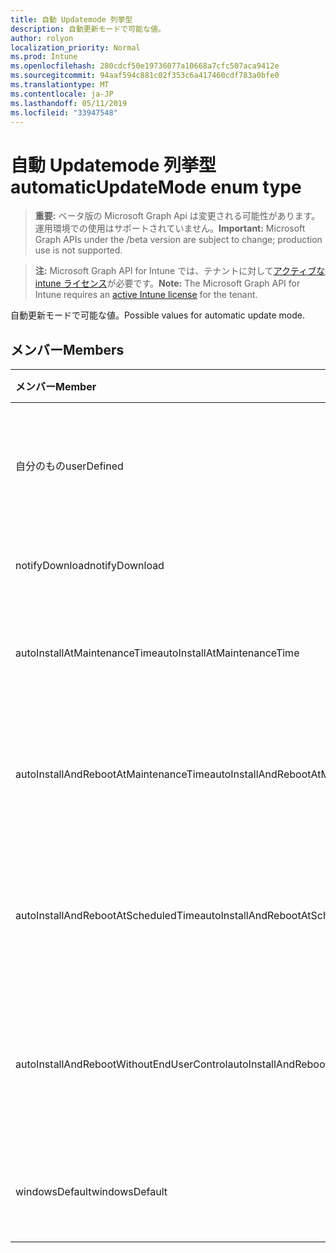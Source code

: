 ```yaml
---
title: 自動 Updatemode 列挙型
description: 自動更新モードで可能な値。
author: rolyon
localization_priority: Normal
ms.prod: Intune
ms.openlocfilehash: 280cdcf50e19736077a10668a7cfc507aca9412e
ms.sourcegitcommit: 94aaf594c881c02f353c6a417460cdf783a0bfe0
ms.translationtype: MT
ms.contentlocale: ja-JP
ms.lasthandoff: 05/11/2019
ms.locfileid: "33947548"
---
```

# <a name="automaticupdatemode-enum-type"></a><span data-ttu-id="fc85e-103">自動 Updatemode 列挙型</span><span class="sxs-lookup"><span data-stu-id="fc85e-103">automaticUpdateMode enum type</span></span>

> <span data-ttu-id="fc85e-104">**重要:** ベータ版の Microsoft Graph Api は変更される可能性があります。運用環境での使用はサポートされていません。</span><span class="sxs-lookup"><span data-stu-id="fc85e-104">**Important:** Microsoft Graph APIs under the /beta version are subject to change; production use is not supported.</span></span>

> <span data-ttu-id="fc85e-105">**注:** Microsoft Graph API for Intune では、テナントに対して[アクティブな intune ライセンス](https://go.microsoft.com/fwlink/?linkid=839381)が必要です。</span><span class="sxs-lookup"><span data-stu-id="fc85e-105">**Note:** The Microsoft Graph API for Intune requires an [active Intune license](https://go.microsoft.com/fwlink/?linkid=839381) for the tenant.</span></span>

<span data-ttu-id="fc85e-106">自動更新モードで可能な値。</span><span class="sxs-lookup"><span data-stu-id="fc85e-106">Possible values for automatic update mode.</span></span>

## <a name="members"></a><span data-ttu-id="fc85e-107">メンバー</span><span class="sxs-lookup"><span data-stu-id="fc85e-107">Members</span></span>
|<span data-ttu-id="fc85e-108">メンバー</span><span class="sxs-lookup"><span data-stu-id="fc85e-108">Member</span></span>|<span data-ttu-id="fc85e-109">値</span><span class="sxs-lookup"><span data-stu-id="fc85e-109">Value</span></span>|<span data-ttu-id="fc85e-110">説明</span><span class="sxs-lookup"><span data-stu-id="fc85e-110">Description</span></span>|
|:---|:---|:---|
|<span data-ttu-id="fc85e-111">自分のもの</span><span class="sxs-lookup"><span data-stu-id="fc85e-111">userDefined</span></span>|<span data-ttu-id="fc85e-112">.0</span><span class="sxs-lookup"><span data-stu-id="fc85e-112">0</span></span>|<span data-ttu-id="fc85e-113">ユーザー定義、既定値、意図的ではありません。</span><span class="sxs-lookup"><span data-stu-id="fc85e-113">User Defined, default value, no intent.</span></span>|
|<span data-ttu-id="fc85e-114">notifyDownload</span><span class="sxs-lookup"><span data-stu-id="fc85e-114">notifyDownload</span></span>|<span data-ttu-id="fc85e-115">1-d</span><span class="sxs-lookup"><span data-stu-id="fc85e-115">1</span></span>|<span data-ttu-id="fc85e-116">ダウンロードを通知します。</span><span class="sxs-lookup"><span data-stu-id="fc85e-116">Notify on download.</span></span>|
|<span data-ttu-id="fc85e-117">autoInstallAtMaintenanceTime</span><span class="sxs-lookup"><span data-stu-id="fc85e-117">autoInstallAtMaintenanceTime</span></span>|<span data-ttu-id="fc85e-118">pbm-2</span><span class="sxs-lookup"><span data-stu-id="fc85e-118">2</span></span>|<span data-ttu-id="fc85e-119">メンテナンス時に自動インストールします。</span><span class="sxs-lookup"><span data-stu-id="fc85e-119">Auto-install at maintenance time.</span></span>|
|<span data-ttu-id="fc85e-120">autoInstallAndRebootAtMaintenanceTime</span><span class="sxs-lookup"><span data-stu-id="fc85e-120">autoInstallAndRebootAtMaintenanceTime</span></span>|<span data-ttu-id="fc85e-121">1/3</span><span class="sxs-lookup"><span data-stu-id="fc85e-121">3</span></span>|<span data-ttu-id="fc85e-122">メンテナンス時に自動的にインストールおよび再起動します。</span><span class="sxs-lookup"><span data-stu-id="fc85e-122">Auto-install and reboot at maintenance time.</span></span>|
|<span data-ttu-id="fc85e-123">autoInstallAndRebootAtScheduledTime</span><span class="sxs-lookup"><span data-stu-id="fc85e-123">autoInstallAndRebootAtScheduledTime</span></span>|<span data-ttu-id="fc85e-124">2/4</span><span class="sxs-lookup"><span data-stu-id="fc85e-124">4</span></span>|<span data-ttu-id="fc85e-125">スケジュールされた時刻に自動インストールおよび再起動します。</span><span class="sxs-lookup"><span data-stu-id="fc85e-125">Auto-install and reboot at scheduled time.</span></span>|
|<span data-ttu-id="fc85e-126">autoInstallAndRebootWithoutEndUserControl</span><span class="sxs-lookup"><span data-stu-id="fc85e-126">autoInstallAndRebootWithoutEndUserControl</span></span>|<span data-ttu-id="fc85e-127">5</span><span class="sxs-lookup"><span data-stu-id="fc85e-127">5</span></span>|<span data-ttu-id="fc85e-128">エンドユーザーコントロールを使用せずに自動インストールおよび再起動</span><span class="sxs-lookup"><span data-stu-id="fc85e-128">Auto-install and restart without end-user control</span></span>|
|<span data-ttu-id="fc85e-129">windowsDefault</span><span class="sxs-lookup"><span data-stu-id="fc85e-129">windowsDefault</span></span>|<span data-ttu-id="fc85e-130">シックス</span><span class="sxs-lookup"><span data-stu-id="fc85e-130">6</span></span>|<span data-ttu-id="fc85e-131">Windows の既定値にリセットします。</span><span class="sxs-lookup"><span data-stu-id="fc85e-131">Reset to Windows default value.</span></span>|




